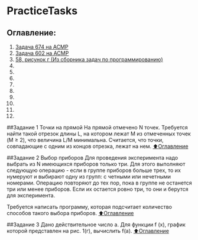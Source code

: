 # PracticeTasks
 ## Оглавление:
1. [Задача 674 на ACMP](#Задание-1)
2. [Задача 602 на ACMP](#Задание-2)
3. [58, рисунок г (Из сборника задач по программированию)](#Задание-3)
4. [](#Задание-4)
5. [](#Задание-5)
6. [](#Задание-6)
7. [](#Задание-7)
8. [](#Задание-8)
9. [](#Задание-9)
10. [](#Задание-10)
11. [](#Задание-11)
12. [](#Задание-12)

##Задание 1
 Точки на прямой
На прямой отмечено N точек. Требуется найти такой отрезок длины L, на котором лежат M из отмеченных точек (M ≥ 2), что величина L/M минимальна. Считается, что точки, совпадающие с одним из концов отрезка, лежат на нем.
[:arrow_up:Оглавление](#Оглавление)

##Задание 2
 Выбор приборов
Для проведения эксперимента надо выбрать из N имеющихся приборов только три. Для этого выполняют следующую операцию - если в группе приборов больше трех, то их нумеруют и выбирают одну из групп: с четными или нечетными номерами. Операцию повторяют до тех пор, пока в группе не останется три или менее приборов. Если их остается ровно три, то они и берутся для эксперимента.

Требуется написать программу, которая подсчитает количество способов такого выбора приборов.
[:arrow_up:Оглавление](#Оглавление)

##Задание 3
 Дано действительное число а. Для функции f (х), график которой представлен на рис. 1(г), вычислить f(а).
[:arrow_up:Оглавление](#Оглавление)
